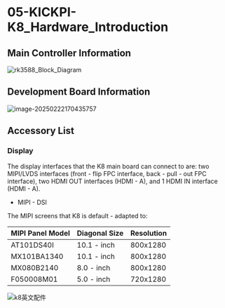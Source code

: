 # 05-KICKPI-K8_Hardware_Introduction



## Main Controller Information

![rk3588_Block_Diagram](http://tanzhtanzh.oss-cn-shenzhen.aliyuncs.com/img/rk3588_Block_Diagram.png)

## Development Board Information

![image-20250222170435757](http://tanzhtanzh.oss-cn-shenzhen.aliyuncs.com/img/image-20250222170435757.png)

## Accessory List

### Display <a id="display"> </a>

The display interfaces that the K8 main board can connect to are: two MIPI/LVDS interfaces (front - flip FPC interface, back - pull - out FPC interface), two HDMI OUT interfaces (HDMI - A), and 1 HDMI IN interface (HDMI - A).

* MIPI - DSI

The MIPI screens that K8 is default - adapted to:

| **MIPI Panel Model** | **Diagonal Size** | **Resolution** |
| -------------------- | ----------------- | -------------- |
| AT101DS40I           | 10.1 - inch       | 800x1280       |
| MX101BA1340          | 10.1 - inch       | 800x1280       |
| MX080B2140           | 8.0 - inch        | 800x1280       |
| F050008M01           | 5.0 - inch        | 720x1280       |

![k8英文配件](http://tanzhtanzh.oss-cn-shenzhen.aliyuncs.com/img/k8英文配件.jpg)